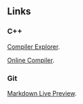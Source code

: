 ## Links
### C++
[Compiler Explorer](https://godbolt.org/).

[Online Compiler](https://www.onlinegdb.com/online_c++_compiler).

### Git
[Markdown Live Preview](https://markdownlivepreview.com/).

